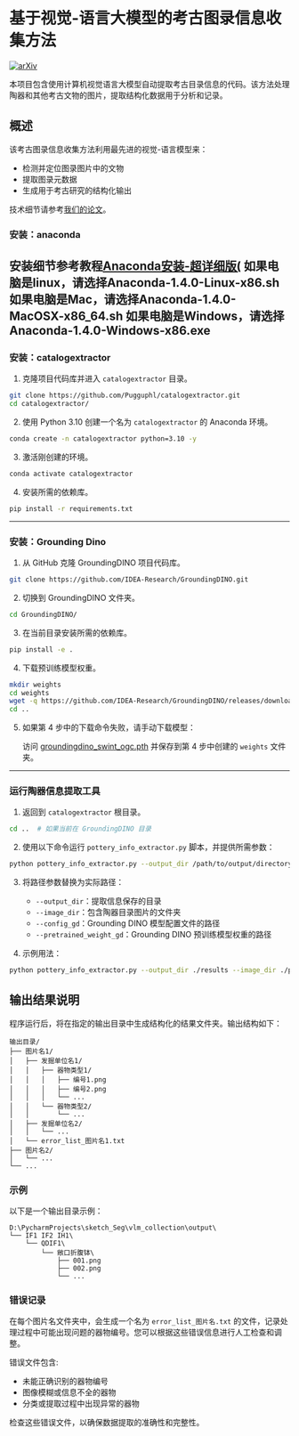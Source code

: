 # 基于视觉-语言大模型的考古图录信息收集方法

[![arXiv](https://img.shields.io/badge/arXiv-2412.20088-b31b1b.svg)](https://arxiv.org/pdf/2412.20088)

本项目包含使用计算机视觉语言大模型自动提取考古目录信息的代码。该方法处理陶器和其他考古文物的图片，提取结构化数据用于分析和记录。

## 概述

该考古图录信息收集方法利用最先进的视觉-语言模型来：

- 检测并定位图录图片中的文物
- 提取图录元数据
- 生成用于考古研究的结构化输出

技术细节请参考[我们的论文](https://arxiv.org/pdf/2412.20088)。


### **安装：anaconda**

安装细节参考教程[Anaconda安装-超详细版(](https://blog.csdn.net/qq_45281589/article/details/134597810)
如果电脑是linux，请选择Anaconda-1.4.0-Linux-x86.sh
如果电脑是Mac，请选择Anaconda-1.4.0-MacOSX-x86_64.sh
如果电脑是Windows，请选择Anaconda-1.4.0-Windows-x86.exe
---

### **安装：catalogextractor**

1. 克隆项目代码库并进入 `catalogextractor` 目录。

```bash
git clone https://github.com/Pugguphl/catalogextractor.git
cd catalogextractor/
```

2. 使用 Python 3.10 创建一个名为 `catalogextractor` 的 Anaconda 环境。

```bash
conda create -n catalogextractor python=3.10 -y
```

3. 激活刚创建的环境。

```bash
conda activate catalogextractor
```

4. 安装所需的依赖库。

```bash
pip install -r requirements.txt
```

---

### **安装：Grounding Dino**

1. 从 GitHub 克隆 GroundingDINO 项目代码库。

```bash
git clone https://github.com/IDEA-Research/GroundingDINO.git
```

2. 切换到 GroundingDINO 文件夹。

```bash
cd GroundingDINO/
```

3. 在当前目录安装所需的依赖库。

```bash
pip install -e .
```

4. 下载预训练模型权重。

```bash
mkdir weights
cd weights
wget -q https://github.com/IDEA-Research/GroundingDINO/releases/download/v0.1.0-alpha/groundingdino_swint_ogc.pth
cd ..
```

5. 如果第 4 步中的下载命令失败，请手动下载模型：
   
   访问 [groundingdino_swint_ogc.pth](https://github.com/IDEA-Research/GroundingDINO/releases/download/v0.1.0-alpha/groundingdino_swint_ogc.pth) 并保存到第 4 步中创建的 `weights` 文件夹。

---

### **运行陶器信息提取工具**

1. 返回到 `catalogextractor` 根目录。

```bash
cd ..  # 如果当前在 GroundingDINO 目录
```

2. 使用以下命令运行 `pottery_info_extractor.py` 脚本，并提供所需参数：

```bash
python pottery_info_extractor.py --output_dir /path/to/output/directory --image_dir /path/to/pottery/images/folder --config_gd /path/to/grounding_dino/config --pretrained_weight_gd /path/to/grounding_dino/weights
```

3. 将路径参数替换为实际路径：
    - `--output_dir`：提取信息保存的目录
    - `--image_dir`：包含陶器目录图片的文件夹
    - `--config_gd`：Grounding DINO 模型配置文件的路径
    - `--pretrained_weight_gd`：Grounding DINO 预训练模型权重的路径

4. 示例用法：

```bash
python pottery_info_extractor.py --output_dir ./results --image_dir ./pottery_catalog_images --config_gd GroundingDINO/groundingdino/config/GroundingDINO_SwinT_OGC.py --pretrained_weight_gd GroundingDINO/weights/groundingdino_swint_ogc.pth
```

## 输出结果说明

程序运行后，将在指定的输出目录中生成结构化的结果文件夹。输出结构如下：

```
输出目录/
├── 图片名1/
│   ├── 发掘单位名1/
│   │   ├── 器物类型1/
│   │   │   ├── 编号1.png
│   │   │   ├── 编号2.png
│   │   │   └── ...
│   │   └── 器物类型2/
│   │       └── ...
│   ├── 发掘单位名2/
│   │   └── ...
│   └── error_list_图片名1.txt
├── 图片名2/
│   └── ...
└── ...
```

### 示例

以下是一个输出目录示例：

```
D:\PycharmProjects\sketch_Seg\vlm_collection\output\
└── IF1 IF2 IH1\
    └── QDIF1\
        └── 敞口折腹钵\
            ├── 001.png
            ├── 002.png
            └── ...
```

### 错误记录

在每个图片名文件夹中，会生成一个名为 `error_list_图片名.txt` 的文件，记录处理过程中可能出现问题的器物编号。您可以根据这些错误信息进行人工检查和调整。

错误文件包含:
- 未能正确识别的器物编号
- 图像模糊或信息不全的器物
- 分类或提取过程中出现异常的器物

检查这些错误文件，以确保数据提取的准确性和完整性。
